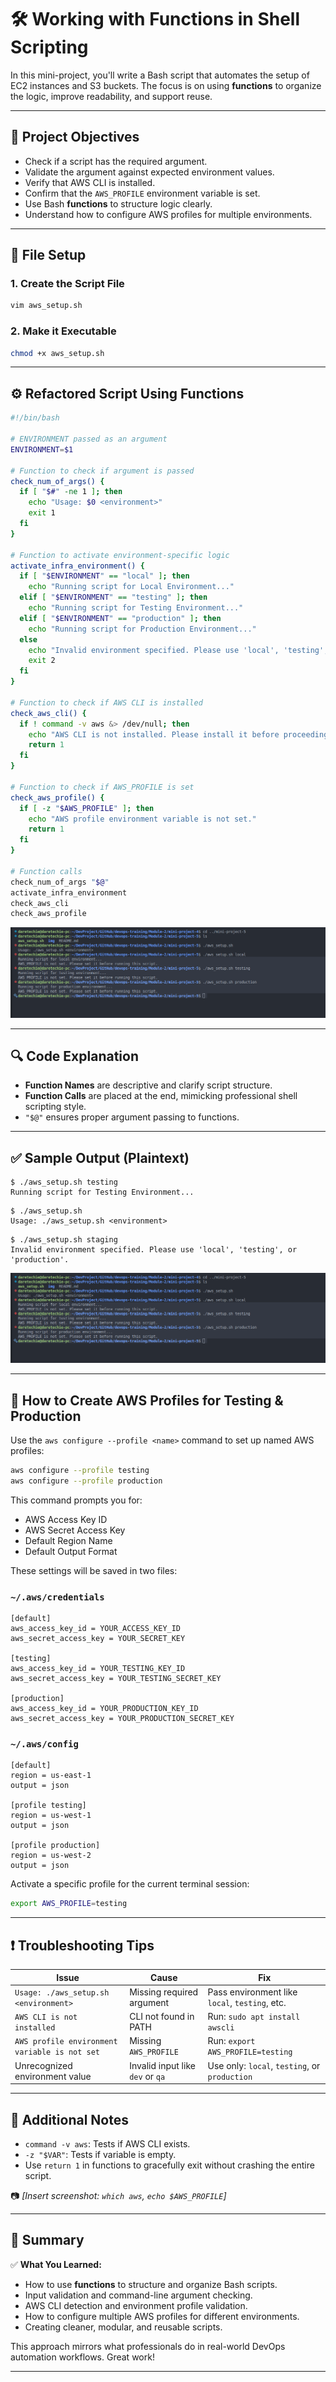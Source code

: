 # 🛠️ Working with Functions in Shell Scripting

In this mini-project, you'll write a Bash script that automates the setup of EC2 instances and S3 buckets. The focus is on using **functions** to organize the logic, improve readability, and support reuse.

---

## 🎯 Project Objectives

- Check if a script has the required argument.
- Validate the argument against expected environment values.
- Verify that AWS CLI is installed.
- Confirm that the `AWS_PROFILE` environment variable is set.
- Use Bash **functions** to structure logic clearly.
- Understand how to configure AWS profiles for multiple environments.

---

## 📂 File Setup

### 1. **Create the Script File**

```bash
vim aws_setup.sh
```

### 2. **Make it Executable**

```bash
chmod +x aws_setup.sh
```

---

## ⚙️ Refactored Script Using Functions

```bash
#!/bin/bash

# ENVIRONMENT passed as an argument
ENVIRONMENT=$1

# Function to check if argument is passed
check_num_of_args() {
  if [ "$#" -ne 1 ]; then
    echo "Usage: $0 <environment>"
    exit 1
  fi
}

# Function to activate environment-specific logic
activate_infra_environment() {
  if [ "$ENVIRONMENT" == "local" ]; then
    echo "Running script for Local Environment..."
  elif [ "$ENVIRONMENT" == "testing" ]; then
    echo "Running script for Testing Environment..."
  elif [ "$ENVIRONMENT" == "production" ]; then
    echo "Running script for Production Environment..."
  else
    echo "Invalid environment specified. Please use 'local', 'testing', or 'production'."
    exit 2
  fi
}

# Function to check if AWS CLI is installed
check_aws_cli() {
  if ! command -v aws &> /dev/null; then
    echo "AWS CLI is not installed. Please install it before proceeding."
    return 1
  fi
}

# Function to check if AWS_PROFILE is set
check_aws_profile() {
  if [ -z "$AWS_PROFILE" ]; then
    echo "AWS profile environment variable is not set."
    return 1
  fi
}

# Function calls
check_num_of_args "$@"
activate_infra_environment
check_aws_cli
check_aws_profile
```

![script execution and function output](img/image.png)

---

## 🔍 Code Explanation

- **Function Names** are descriptive and clarify script structure.
- **Function Calls** are placed at the end, mimicking professional shell scripting style.
- `"$@"` ensures proper argument passing to functions.

---

## ✅ Sample Output (Plaintext)

```
$ ./aws_setup.sh testing
Running script for Testing Environment...
```

```
$ ./aws_setup.sh
Usage: ./aws_setup.sh <environment>
```

```
$ ./aws_setup.sh staging
Invalid environment specified. Please use 'local', 'testing', or 'production'.
```

![incorrect usage and validation](img/image.png)

---

## 🧾 How to Create AWS Profiles for Testing & Production

Use the `aws configure --profile <name>` command to set up named AWS profiles:

```bash
aws configure --profile testing
aws configure --profile production
```

This command prompts you for:

- AWS Access Key ID
- AWS Secret Access Key
- Default Region Name
- Default Output Format

These settings will be saved in two files:

### `~/.aws/credentials`

```
[default]
aws_access_key_id = YOUR_ACCESS_KEY_ID
aws_secret_access_key = YOUR_SECRET_KEY

[testing]
aws_access_key_id = YOUR_TESTING_KEY_ID
aws_secret_access_key = YOUR_TESTING_SECRET_KEY

[production]
aws_access_key_id = YOUR_PRODUCTION_KEY_ID
aws_secret_access_key = YOUR_PRODUCTION_SECRET_KEY
```

### `~/.aws/config`

```
[default]
region = us-east-1
output = json

[profile testing]
region = us-west-1
output = json

[profile production]
region = us-west-2
output = json
```

Activate a specific profile for the current terminal session:

```bash
export AWS_PROFILE=testing
```

---

## ❗ Troubleshooting Tips

| Issue                                         | Cause                            | Fix                                            |
| --------------------------------------------- | -------------------------------- | ---------------------------------------------- |
| `Usage: ./aws_setup.sh <environment>`         | Missing required argument        | Pass environment like `local`, `testing`, etc. |
| `AWS CLI is not installed`                    | CLI not found in PATH            | Run: `sudo apt install awscli`                 |
| `AWS profile environment variable is not set` | Missing `AWS_PROFILE`            | Run: `export AWS_PROFILE=testing`              |
| Unrecognized environment value                | Invalid input like `dev` or `qa` | Use only: `local`, `testing`, or `production`  |

---

## 🧠 Additional Notes

- `command -v aws`: Tests if AWS CLI exists.
- `-z "$VAR"`: Tests if variable is empty.
- Use `return 1` in functions to gracefully exit without crashing the entire script.

📷 _\[Insert screenshot: `which aws`, `echo $AWS_PROFILE`]_

---

## 🏁 Summary

✅ **What You Learned:**

- How to use **functions** to structure and organize Bash scripts.
- Input validation and command-line argument checking.
- AWS CLI detection and environment profile validation.
- How to configure multiple AWS profiles for different environments.
- Creating cleaner, modular, and reusable scripts.

This approach mirrors what professionals do in real-world DevOps automation workflows. Great work!

---

